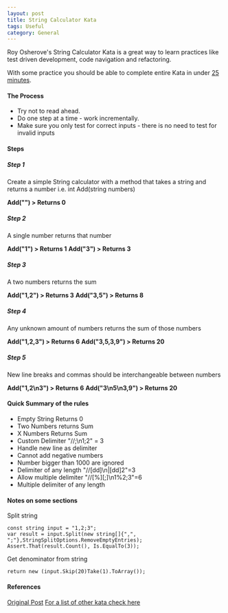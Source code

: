 ```yaml
---
layout: post
title: String Calculator Kata
tags: Useful
category: General
---
```

Roy Osherove's String Calculator Kata is a great way to learn practices like test driven development, code navigation and refactoring.  

With some practice you should be able to complete entire Kata in under [25 minutes](https://www.youtube.com/watch?v=tBt3O43sk0k).  

#### The Process ####

- Try not to read ahead.  
- Do one step at a time - work incrementally.  
- Make sure you only test for correct inputs - there is no need to test for invalid inputs

#### Steps ####

##### Step 1 #####

Create a simple String calculator with a method that takes a string and returns a number
i.e. int Add(string numbers)  

**Add("") > Returns 0**

##### Step 2 #####

A single number returns that number

**Add("1") > Returns 1**
**Add("3") > Returns 3**

##### Step 3 #####

A two numbers returns the sum  

**Add("1,2") > Returns 3**
**Add("3,5") > Returns 8**

##### Step 4 #####

Any unknown amount of numbers returns the sum of those numbers 

**Add("1,2,3") > Returns 6**
**Add("3,5,3,9") > Returns 20**

##### Step 5 #####

New line breaks and commas should be interchangeable between numbers   

**Add("1,2\n3") > Returns 6**
**Add("3\n5\n3,9") > Returns 20**


#### Quick Summary of the rules ####

- Empty String Returns 0  
- Two Numbers returns Sum  
- X Numbers Returns Sum  
- Custom Delimiter "//;\n1;2" = 3  
- Handle new line as delimiter  
- Cannot add negative numbers  
- Number bigger than 1000 are ignored  
- Delimiter of any length "//[dd]\n|[dd]2"=3  
- Allow multiple delimiter "//[%][;]\n1%2;3"=6  
- Multiple delimiter of any length  

#### Notes on some sections ####

Split string 

~~~
const string input = "1,2;3";
var result = input.Split(new string[]{",", ";"},StringSplitOptions.RemoveEmptyEntries);
Assert.That(result.Count(), Is.EqualTo(3));
~~~

Get denominator from string 

~~~
return new (input.Skip(20)Take(1).ToArray());  
~~~

#### References ####

[Original Post](http://osherove.com/tdd-kata-1/)
[For a list of other kata check here](http://stackoverflow.com/questions/2150702/tdd-bdd-screencast-video-resources)  
